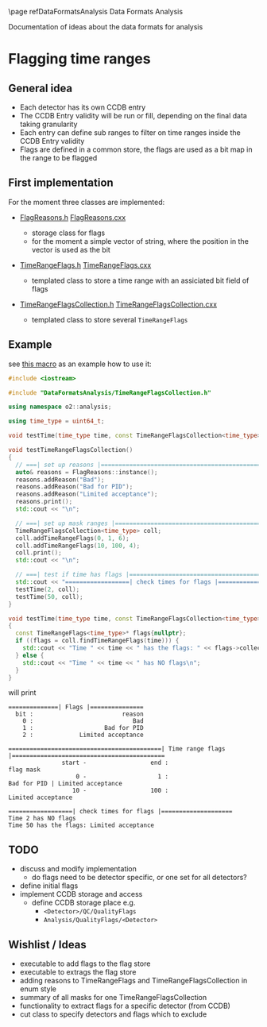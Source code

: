 \page refDataFormatsAnalysis Data Formats Analysis

Documentation of ideas about the data formats for analysis

# Flagging time ranges
## General idea
* Each detector has its own CCDB entry
* The CCDB Entry validity will be run or fill, depending on the final data taking granularity
* Each entry can define sub ranges to filter on time ranges inside the CCDB Entry validity
* Flags are defined in a common store, the flags are used as a bit map in the range to be flagged

## First implementation
For the moment three classes are implemented:

* [FlagReasons.h](include/DataFormatsAnalysis/FlagReasons.h) [FlagReasons.cxx](src/FlagReasons.cxx)
  - storage class for flags
  - for the moment a simple vector of string, where the position in the vector is used as the bit

* [TimeRangeFlags.h](include/DataFormatsAnalysis/TimeRangeFlags.h) [TimeRangeFlags.cxx](src/TimeRangeFlags.cxx)
  - templated class to store a time range with an assiciated bit field of flags

* [TimeRangeFlagsCollection.h](include/DataFormatsAnalysis/TimeRangeFlagsCollection.h) [TimeRangeFlagsCollection.cxx](src/TimeRangeFlagsCollection.cxx)
  - templated class to store several `TimeRangeFlags`

## Example
see [this macro](macros/testTimeRangeFlagsCollection.C) as an example how to use it:

```c++
#include <iostream>

#include "DataFormatsAnalysis/TimeRangeFlagsCollection.h"

using namespace o2::analysis;

using time_type = uint64_t;

void testTime(time_type time, const TimeRangeFlagsCollection<time_type>& coll);

void testTimeRangeFlagsCollection()
{
  // ===| set up reasons |======================================================
  auto& reasons = FlagReasons::instance();
  reasons.addReason("Bad");
  reasons.addReason("Bad for PID");
  reasons.addReason("Limited acceptance");
  reasons.print();
  std::cout << "\n";

  // ===| set up mask ranges |==================================================
  TimeRangeFlagsCollection<time_type> coll;
  coll.addTimeRangeFlags(0, 1, 6);
  coll.addTimeRangeFlags(10, 100, 4);
  coll.print();
  std::cout << "\n";

  // ===| test if time has flags |==============================================
  std::cout << "==================| check times for flags |====================\n";
  testTime(2, coll);
  testTime(50, coll);
}

void testTime(time_type time, const TimeRangeFlagsCollection<time_type>& coll)
{
  const TimeRangeFlags<time_type>* flags{nullptr};
  if ((flags = coll.findTimeRangeFlags(time))) {
    std::cout << "Time " << time << " has the flags: " << flags->collectMaskReasonNames() << "\n";
  } else {
    std::cout << "Time " << time << " has NO flags\n";
  }
}
```

will print
```
==============| Flags |===============                    
  bit :                         reason                    
    0 :                            Bad                    
    1 :                    Bad for PID                    
    2 :             Limited acceptance                    

===========================================| Time range flags |===========================================           
               start -                  end :                                                    flag mask           
                   0 -                    1 :                             Bad for PID | Limited acceptance           
                  10 -                  100 :                                           Limited acceptance           

==================| check times for flags |====================                                                      
Time 2 has NO flags          
Time 50 has the flags: Limited acceptance                 
```

## TODO
* discuss and modify implementation
  - do flags need to be detector specific, or one set for all detectors?  
* define initial flags
* implement CCDB storage and access
  - define CCDB storage place e.g.
    * `<Detector>/QC/QualityFlags`
    * `Analysis/QualityFlags/<Detector>`

## Wishlist / Ideas
* executable to add flags to the flag store
* executable to extrags the flag store
* adding reasons to TimeRangeFlags and TimeRangeFlagsCollection in enum style
* summary of all masks for one TimeRangeFlagsCollection
* functionality to extract flags for a specific detector (from CCDB)
* cut class to specify detectors and flags which to exclude

